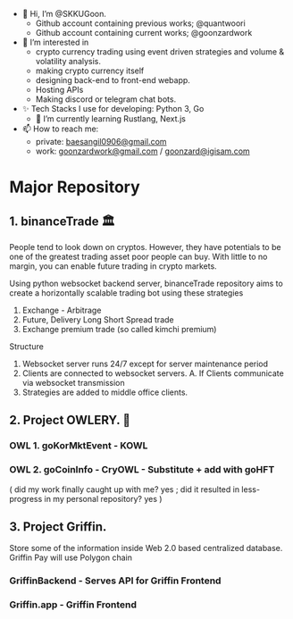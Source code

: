 - 👋 Hi, I’m @SKKUGoon. 
  - Github account containing previous works; @quantwoori
  - Github account containing current works; @goonzardwork
- 👀 I’m interested in 
  - crypto currency trading using event driven strategies and volume & volatility analysis.
  - making crypto currency itself
  - designing back-end to front-end webapp.
  - Hosting APIs 
  - Making discord or telegram chat bots.
- ✨ Tech Stacks I use for developing: Python 3, Go
  - 🌱 I’m currently learning Rustlang, Next.js
- 📫 How to reach me: 
  - private: baesangil0906@gmail.com 
  - work: goonzardwork@gmail.com / goonzard@igisam.com

<!---
SKKUGoon/SKKUGoon is a ✨ special ✨ repository because its `README.md` (this file) appears on your GitHub profile.
You can click the Preview link to take a look at your changes.
--->

# Major Repository

## 1. binanceTrade 🏛

<p>

People tend to look down on cryptos. However, they have potentials to be one of the greatest trading asset poor people can buy. With little to no margin, you can enable future trading in crypto markets.

</p>

<p> 

Using python websocket backend server, binanceTrade repository aims to create a horizontally scalable trading bot using these strategies
  
  1. Exchange - Arbitrage
  2. Future, Delivery Long Short Spread trade
  3. Exchange premium trade (so called kimchi premium)
  
</p>

<p>
Structure
  
  1. Websocket server runs 24/7 except for server maintenance period
  2. Clients are connected to websocket servers.
    A. If Clients communicate via websocket transmission
  3. Strategies are added to middle office clients.
  
</p>

## 2. Project OWLERY. 🦉
### OWL 1. goKorMktEvent - KOWL
### OWL 2. goCoinInfo - CryOWL - Substitute + add with goHFT

<p>
  (
    did my work finally caught up with me? yes ; 
    did it resulted in less-progress in my personal repository? yes
  )
</p>


## 3. Project Griffin. 

<p>

Store some of the information inside Web 2.0 based centralized database. Griffin Pay will use Polygon chain

</p>

### GriffinBackend - Serves API for Griffin Frontend
### Griffin.app - Griffin Frontend
